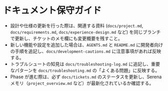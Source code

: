 # ドキュメント保守ガイド

- 設計や仕様の更新を行った際は、関連する資料 (`docs/project.md`, `docs/requirements.md`, `docs/experience-design.md` など) を同じブランチで更新し、チケットのメモ欄にも変更概要を残すこと。
- 新しい機能や設定を追加した場合は、`AGENTS.md` と `README.md` に開発者向けの手順を追記し、`docs/development-cautions.md` に注意事項があれば反映する。
- トラブルシュートの知見は `docs/troubleshooting-log.md` に追記し、重要なパターンを `docs/troubleshooting.md` の「よくある問題」に反映する。
- Phase が進む際は、必ず `docs/tickets.md` のステータスを更新し、Serena メモリ（`project_overview.md` など）が最新化されているか確認する。
